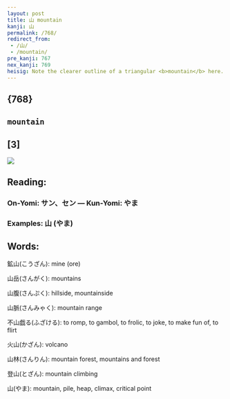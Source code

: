 ```yaml
---
layout: post
title: 山 mountain
kanji: 山
permalink: /768/
redirect_from:
 - /山/
 - /mountain/
pre_kanji: 767
nex_kanji: 769
heisig: Note the clearer outline of a triangular <b>mountain</b> here.
---
```


## {768}

## `mountain`

## [3]

<div class="stroke"><img src="E5B1B1.png" /></div>

## Reading:

### On-Yomi: サン、セン &mdash; Kun-Yomi: やま

### Examples: 山 (やま)

## Words:

鉱山(こうざん): mine (ore)

山岳(さんがく): mountains

山腹(さんぷく): hillside, mountainside

山脈(さんみゃく): mountain range

不山戯る(ふざける): to romp, to gambol, to frolic, to joke, to make fun of, to flirt

火山(かざん): volcano

山林(さんりん): mountain forest, mountains and forest

登山(とざん): mountain climbing

山(やま): mountain, pile, heap, climax, critical point
